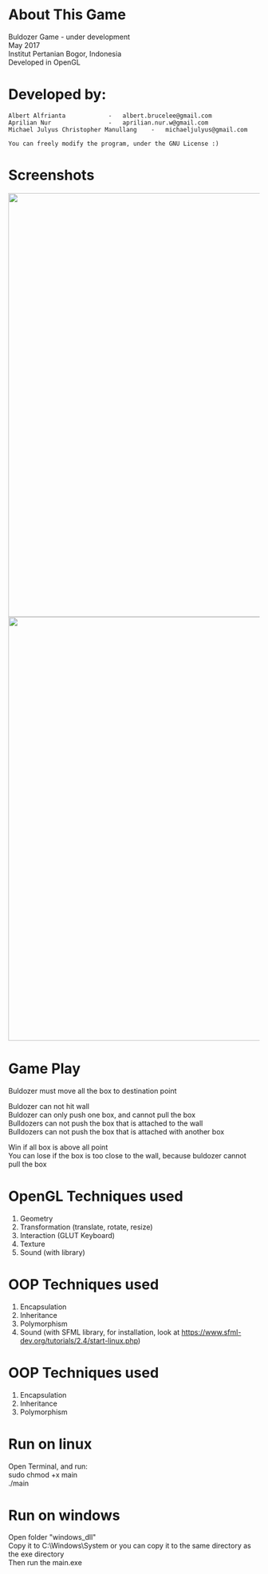 # About This Game
Buldozer Game - under development<br/>
May 2017<br/>
Institut Pertanian Bogor, Indonesia<br/>
Developed in OpenGL<br/>

# Developed by:
    Albert Alfrianta			- 	albert.brucelee@gmail.com
    Aprilian Nur				- 	aprilian.nur.w@gmail.com
    Michael Julyus Christopher Manullang	- 	michaeljulyus@gmail.com

    You can freely modify the program, under the GNU License :)


# Screenshots
<p align="center">
  <img src="http://s.pictub.club/2017/06/20/7SOFaP.png" width="850"/>
  <img src="http://s.pictub.club/2017/06/20/7SO3y6.png" width="850"/>
</p>

# Game Play #
<p>Buldozer must move all the box to destination point

Buldozer can not hit wall<br/>
Buldozer can only push one box, and cannot pull the box<br/>
Bulldozers can not push the box that is attached to the wall<br/>
Bulldozers can not push the box that is attached with another box

Win if all box is above all point<br />
You can lose if the box is too close to the wall, because buldozer cannot pull the box</p>

# OpenGL Techniques used #
1. Geometry
2. Transformation (translate, rotate, resize)
3. Interaction (GLUT Keyboard)
4. Texture
5. Sound (with library)

# OOP Techniques used #
1. Encapsulation
2. Inheritance
3. Polymorphism
5. Sound (with SFML library, for installation, look at https://www.sfml-dev.org/tutorials/2.4/start-linux.php)

# OOP Techniques used #
1. Encapsulation
2. Inheritance
3. Polymorphism

# Run on linux #
Open Terminal, and run:<br/>
sudo chmod +x main<br/>
./main<br/>

# Run on windows #
Open folder "windows_dll"<br/>
Copy it to C:\Windows\System or you can copy it to the same directory as the exe directory<br/>
Then run the main.exe
